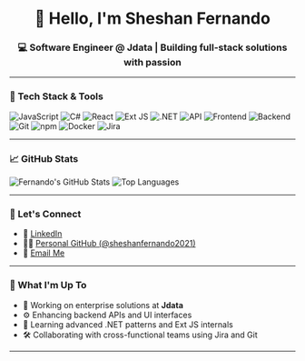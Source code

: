 <h1 align="center">👋 Hello, I'm Sheshan Fernando</h1>
<h3 align="center">💻 Software Engineer @ Jdata | Building full-stack solutions with passion</h3>

---

### 🚀 Tech Stack & Tools

![JavaScript](https://img.shields.io/badge/JavaScript-F7DF1E?style=flat&logo=javascript&logoColor=black)
![C#](https://img.shields.io/badge/C%23-239120?style=flat&logo=c-sharp&logoColor=white)
![React](https://img.shields.io/badge/React-20232A?style=flat&logo=react&logoColor=61DAFB)
![Ext JS](https://img.shields.io/badge/ExtJS-0D83CD?style=flat&logo=sencha&logoColor=white)
![.NET](https://img.shields.io/badge/.NET-512BD4?style=flat&logo=dotnet&logoColor=white)
![API](https://img.shields.io/badge/API-FF6F00?style=flat&logo=api&logoColor=white)
![Frontend](https://img.shields.io/badge/Frontend-61DAFB?style=flat&logo=html5&logoColor=white)
![Backend](https://img.shields.io/badge/Backend-181717?style=flat&logo=node.js&logoColor=white)
![Git](https://img.shields.io/badge/Git-F05032?style=flat&logo=git&logoColor=white)
![npm](https://img.shields.io/badge/NPM-CB3837?style=flat&logo=npm&logoColor=white)
![Docker](https://img.shields.io/badge/Docker-2496ED?style=flat&logo=docker&logoColor=white)
![Jira](https://img.shields.io/badge/Jira-0052CC?style=flat&logo=jira&logoColor=white)

---

### 📈 GitHub Stats

![Fernando's GitHub Stats](https://github-readme-stats.vercel.app/api?username=FernandoJdata&show_icons=true&theme=tokyonight)
![Top Languages](https://github-readme-stats.vercel.app/api/top-langs/?username=FernandoJdata&layout=compact&theme=tokyonight)

---

### 🔗 Let's Connect

- 💼 [LinkedIn](https://it.linkedin.com/in/sheshan-mihindukulasuriya-46918733b)
- 🧑‍💻 [Personal GitHub (@sheshanfernando2021)](https://github.com/sheshanfernando2021)
- 📧 [Email Me](mailto:your.email@example.com)

---

### 🧭 What I'm Up To

- 🔭 Working on enterprise solutions at **Jdata**
- ⚙️ Enhancing backend APIs and UI interfaces
- 🌱 Learning advanced .NET patterns and Ext JS internals
- 🛠️ Collaborating with cross-functional teams using Jira and Git

---

